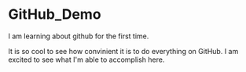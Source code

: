 # GitHub_Demo
I am learning about github for the first time.

It is so cool to see how convinient it is to do everything on GitHub. I am excited to see what I'm able to accomplish here.